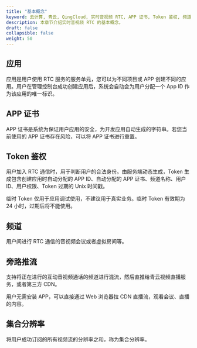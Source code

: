 ```yaml
---
title: "基本概念"
keyword: 云计算, 青云, QingCloud, 实时音视频 RTC, APP 证书, Token 鉴权, 频道, 旁路推流,集合分辨率
description: 本章节介绍实时音视频 RTC 的基本概念。
draft: false
collapsible: false
weight: 50
---
```


## 应用

应用是用户使用 RTC 服务的服务单元，您可以为不同项目或 APP 创建不同的应用。用户在管理控制台成功创建应用后，系统会自动会为用户分配一个 App ID 作为该应用的唯一标识。

## APP 证书

APP 证书是系统为保证用户应用的安全，为开发应用自动生成的字符串。若您当前使用的 APP 证书存在风险，可以将 APP 证书进行重置。

## Token 鉴权

用户加入 RTC 通信时，用于判断用户的合法身份。由服务端动态生成，Token 生成包含创建应用时自动分配的 APP ID、自动分配的 APP 证书、频道名称、用户 ID、用户权限、Token 过期的 Unix 时间戳。

临时 Token 仅用于应用调试使用，不建议用于真实业务。临时 Token 有效期为 24 小时，过期后将不能使用。

## 频道

用户间进行 RTC 通信的音视频会议或者虚拟房间等。

## 旁路推流

支持将正在进行的互动音视频通话的频道进行混流，然后直推给青云视频直播服务，或者第三方 CDN。

用户无需安装 APP，可以直接通过 Web 浏览器拉 CDN 直播流，观看会议、直播的内容。

## 集合分辨率

将用户成功订阅的所有视频流的分辨率之和，称为集合分辨率。

